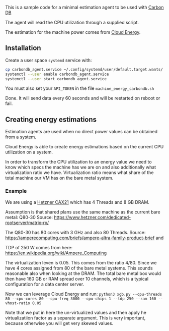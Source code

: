 This is a sample code for a minimal estimation agent to be used with [Carbon DB](https://www.green-coding.io/projects/carbondb/)

The agent will read the CPU utilization through a supplied script.

The estimation for the machine power comes from [Cloud Energy](https://www.green-coding.io/projects/cloud-energy/).

## Installation

Create a user space `systemd` service with:

```bash
cp carbondb_agent.service ~/.config/systemd/user/default.target.wants/
systemctl --user enable carbondb_agent.service
systemctl --user start carbondb_agent.service
```

You must also set your `API_TOKEN` in the file `machine_energy_carbondb.sh`

Done. It will send data every 60 seconds and will be restarted on reboot or fail.

## Creating energy estimations
Estimation agents are used when no direct power values can be obtained from a system.

Cloud Energy is able to create energy estimations based on the current CPU utilization on a system.

In order to transform the CPU utilization to an energy value we need to know which specs the machine has we are on and also additionally what virtualization ratio we have.
Virtualization ratio means what share of the total machine our VM has on the bare metal system.

### Example
We are using a [Hetzner CAX21](https://search.brave.com/search?q=hetzner+cax21&source=desktop) which has 4 Threads and 8 GB DRAM.

Assumption is that shared plans use the same machine as the current bare metal: Q80-30 Source: https://www.hetzner.com/dedicated-rootserver/matrix-rx/

The Q80-30 has 80 cores with 3 GHz and also 80 Threads. Source: https://amperecomputing.com/briefs/ampere-altra-family-product-brief and

TDP of 250 W comes from here: https://en.wikipedia.org/wiki/Ampere_Computing

The virtualization leven is 0.05. This comes from the ratio 4/80. Since we have 4 cores assigned from 80 of the bare metal systems.
This sounds reasonable also when looking at the DRAM. The total bare metal box would then have 160 GB or RAM spread over 10 channels, which is a typical configuration for a data center server.

Now we can leverage Cloud Energy and run:
`python3 xgb.py --cpu-threads 80 --cpu-cores 80 --cpu-freq 3000 --cpu-chips 1 --tdp 250 --ram 160 --vhost-ratio 0.05`

Note that we put in here the un-virtualized values and then apply he virtualizatiion factor as a separate argument. This is very important, because otherwise you will get very skewed values.


